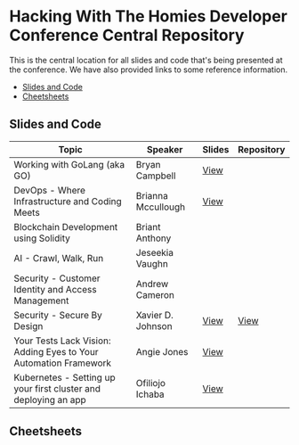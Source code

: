 # Hacking With The Homies Developer Conference Central Repository

This is the central location for all slides and code that's being presented at the conference.  We have also provided links to some reference information.

- [Slides and Code](#slidesandcode)
- [Cheetsheets](#cheetsheets)

## Slides and Code

| Topic | Speaker | Slides | Repository |
| ------- | ----- | -------| ---------- |
| Working with GoLang (aka GO) | Bryan Campbell | [View](https://docs.google.com/presentation/d/1kCbz8jE5LcFQNy3XxiItkSjcnAtHeO6hHTspeApeOQU)||
| DevOps - Where Infrastructure and Coding Meets | Brianna Mccullough |[View](https://docs.google.com/presentation/d/1ybP9qfDoX5z6kbhKbHUzl9S0c8WdBvVETXMYK3BQ64k/edit?usp=sharing) ||
| Blockchain Development using Solidity | Briant Anthony| ||
| AI - Crawl, Walk, Run | Jeseekia Vaughn | ||
| Security - Customer Identity and Access Management| Andrew Cameron | ||
| Security - Secure By Design | Xavier D. Johnson | [View](https://docs.google.com/presentation/d/1OEmbTQlVDG493d5SmGluPkOBapwGncgMwX2W3QwD4BA/edit#slide=id.g7e92ecccc8_1_19)|[View](https://github.com/infenet/Application-and-Image-Security-Scans-in-CI-CD)
| Your Tests Lack Vision: Adding Eyes to Your Automation Framework | Angie Jones | [View](https://docs.google.com/presentation/d/16Be6qOAnXNBMUFMIT48pNZ-Q4Yl5eNkCb4_5TCN7Qg4/edit#slide=id.g7e92ecccc8_1_19)|
| Kubernetes - Setting up your first cluster and deploying an app | Ofiliojo Ichaba | [View](https://docs.google.com/presentation/d/1CvKQrOaTpEPjSI_BWCAHdI-GsIydFwv5ieN7jvA9bv8/edit#slide=id.g7e92ecccc8_1_19)||

## Cheetsheets
